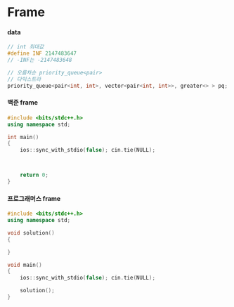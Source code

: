 # Frame

#### data
```C++
// int 최대값
#define INF 2147483647
// -INF는 -2147483648

// 오름차순 priority_queue<pair>
// 다익스트라
priority_queue<pair<int, int>, vector<pair<int, int>>, greater<> > pq;
```

#### 백준 frame
```C++
#include <bits/stdc++.h>
using namespace std;

int main()
{
	ios::sync_with_stdio(false); cin.tie(NULL);



	return 0;
}
```

#### 프로그래머스 frame
```C++
#include <bits/stdc++.h>
using namespace std;

void solution()
{

}

void main()
{
	ios::sync_with_stdio(false); cin.tie(NULL);

	solution();
}
```